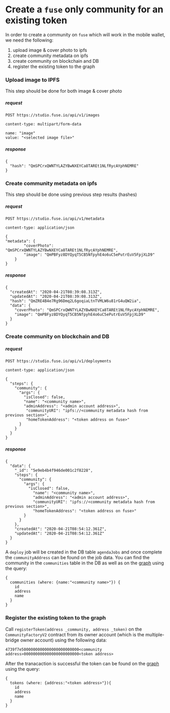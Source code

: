 # Create a `fuse` only community for an existing token

In order to create a community on `fuse` which will work in the mobile wallet, we need the following:

1. upload image & cover photo to ipfs
2. create community metadata on ipfs
3. create community on blockchain and DB
4. register the existing token to the graph

### Upload image to IPFS
This step should be done for both image & cover photo

##### request
`POST https://studio.fuse.io/api/v1/images`

`content-type: multipart/form-data`

```
name: "image"
value: "<selected image file>"
```

##### response
```
{
  "hash": "QmSPCrxQWNTYLAZYBwNXEYCa8TAREt1NLfRycAYphNEMRE"
}
```

### Create community metadata on ipfs
This step should be done using previous step results (hashes)

##### request
`POST https://studio.fuse.io/api/v1/metadata`

`content-type: application/json`

```
{
"metadata": {
		"coverPhoto": "QmSPCrxQWNTYLAZYBwNXEYCa8TAREt1NLfRycAYphNEMRE",
		"image": "QmPBFyz8DYQyqT5CB5NfpyhE4o6uC5ePutrEuV5FpjXLD9"
	}
}
```

##### response
```
{
  "createdAt": "2020-04-21T08:39:08.313Z",
  "updatedAt": "2020-04-21T08:39:08.313Z",
  "hash": "QmZRE4B4e7Rg96Dmq2L6goqiaLtnTVMLW6u81rG4uQW2ia",
  "data": {
    "coverPhoto": "QmSPCrxQWNTYLAZYBwNXEYCa8TAREt1NLfRycAYphNEMRE",
    "image": "QmPBFyz8DYQyqT5CB5NfpyhE4o6uC5ePutrEuV5FpjXLD9"
  }
}
```

### Create community on blockchain and DB
##### request
`POST https://studio.fuse.io/api/v1/deployments`

`content-type: application/json`

```
{
  "steps": {
    "community": {
      "args": {
        "isClosed": false,
        "name": "<community name>",
        "adminAddress": "<admin account address>",
		 "communityURI": "ipfs://<community metadata hash from previous section>",
		 "homeTokenAddress": "<token address on fuse>"
      }
    }
  }
}
```

##### response
```
{
  "data": {
    "_id": "5e9eb4b4f946de001c2f8228",
    "steps": {
      "community": {
        "args": {
          "isClosed": false,
        	"name": "<community name>",
        	"adminAddress": "<admin account address>",
		 	"communityURI": "ipfs://<community metadata hash from previous section>",
		 	"homeTokenAddress": "<token address on fuse>"
        }
      }
    },
    "createdAt": "2020-04-21T08:54:12.361Z",
    "updatedAt": "2020-04-21T08:54:12.361Z"
  }
}
```

A `deploy` job will be created in the DB table `agendaJobs` and once complete the `communityAddress` can be found on the job data.
You can find the community in the `communities` table in the DB as well as on the [graph](https://graph.fuse.io/subgraphs/name/fuseio/fuse/graphql) using the query:

```
{
  communities (where: {name:"<community name>"}) {
    id
    address
    name
  }
}
```

### Register the existing token to the graph
Call `registerToken(address _community, address _token)` on the `CommunityFactoryV2` contract from its owner account (which is the multiple-bridge owner account) using the following data:

```
4739f7e5000000000000000000000000<community address>000000000000000000000000<token address>
```

After the tranacaction is successful the token can be found on the [graph](https://graph.fuse.io/subgraphs/name/fuseio/fuse/graphql) using the query:

```
{
  tokens (where: {address:"<token address>"}){
    id
    address
    name
  }
}
```
